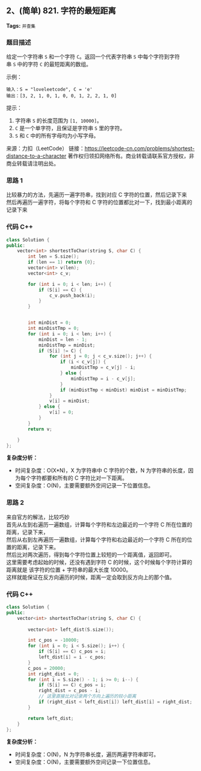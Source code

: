 ## 2、(简单) 821. 字符的最短距离
**Tags:**  `并查集`  

### 题目描述  
给定一个字符串 `S` 和一个字符 `C`。返回一个代表字符串 `S` 中每个字符到字符串 `S` 中的字符 `C` 的最短距离的数组。

示例：
```
输入：S = "loveleetcode", C = 'e'
输出：[3, 2, 1, 0, 1, 0, 0, 1, 2, 2, 1, 0]
```

提示：
1. 字符串 `S` 的长度范围为 `[1, 10000]`。
2. `C` 是一个单字符，且保证是字符串 `S` 里的字符。
3. `S` 和 `C` 中的所有字母均为小写字母。

来源：力扣（LeetCode）
链接：https://leetcode-cn.com/problems/shortest-distance-to-a-character
著作权归领扣网络所有。商业转载请联系官方授权，非商业转载请注明出处。


### 思路 1
比较暴力的方法，先遍历一遍字符串，找到对应 C 字符的位置，然后记录下来  
然后再遍历一遍字符，将每个字符和 C 字符的位置都比对一下，找到最小距离的记录下来  

### 代码 C++
```c++
class Solution {
public:
    vector<int> shortestToChar(string S, char C) {
        int len = S.size();
        if (len == 1) return {0};
        vector<int> v(len);
        vector<int> c_v;

        for (int i = 0; i < len; i++) {
            if (S[i] == C) {
                c_v.push_back(i);
            }
        }


        int minDist = 0;
        int minDistTmp = 0;
        for (int i = 0; i < len; i++) {
            minDist = len - 1;
            minDistTmp = minDist;
            if (S[i] != C) {
                for (int j = 0; j < c_v.size(); j++) {
                    if (i < c_v[j]) {
                        minDistTmp = c_v[j] - i;
                    } else {
                        minDistTmp = i - c_v[j];
                    }
                    if (minDistTmp < minDist) minDist = minDistTmp;
                }
                v[i] = minDist;
            } else {
                v[i] = 0;
            }
        }
        return v;

    }
};
```

**复杂度分析：**
- 时间复杂度：O(X*N)，X 为字符串中 C 字符的个数，N 为字符串的长度，因为每个字符都要和所有的 C 字符比对一下距离。
- 空间复杂度：O(N)，主要需要额外空间记录一下位置信息。

### 思路 2
来自官方的解法，比较巧妙  
首先从左到右遍历一遍数组，计算每个字符和左边最近的一个字符 C 所在位置的距离，记录下来，  
然后从右到左再遍历一遍数组，计算每个字符和右边最近的一个字符 C 所在的位置的距离，记录下来。  
然后比对两次遍历，得到每个字符位置上较短的一个距离值，返回即可。  
这里需要考虑起始的时候，还没有遇到字符 C 的时候，这个时候每个字符计算的距离就是 该字符的位置 + 字符串的最大长度 10000。  
这样就能保证在反方向遍历的时候，距离一定会取到反方向上的那个值。  

### 代码 C++
```c++
class Solution {
public:
    vector<int> shortestToChar(string S, char C) {
        
        vector<int> left_dist(S.size());

        int c_pos = -10000;
        for (int i = 0; i < S.size(); i++) {
            if (S[i] == C) c_pos = i;
            left_dist[i] = i - c_pos;
        }
        c_pos = 20000;
        int right_dist = 0;
        for (int i = S.size() - 1; i >= 0; i--) {
            if (S[i] == C) c_pos = i;
            right_dist = c_pos - i;
            // 这里直接比对记录两个方向上遍历的较小距离
            if (right_dist < left_dist[i]) left_dist[i] = right_dist;
        }

        return left_dist;
    }
};
```

**复杂度分析：**
- 时间复杂度：O(N)，N 为字符串长度，遍历两遍字符串即可。
- 空间复杂度：O(N)，主要需要额外空间记录一下位置信息。